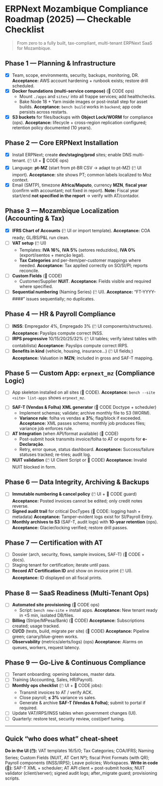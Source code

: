 # ERPNext Mozambique Compliance Roadmap (2025) — Checkable Checklist
> From zero to a fully built, tax-compliant, multi-tenant ERPNext SaaS for Mozambique.

## Phase 1 — Planning & Infrastructure
* [x] Team, scope, environments, security, backups, monitoring, DR.
  **Acceptance:** AWS account hardening + runbook exists; restore drill scheduled.
* [x] **Docker foundations (multi-service compose)** (🧩 CODE ops)
  * Mount `./apps` and `sites/` into all frappe services; add healthchecks.
  * Bake Node 18 + Yarn inside images or post-install step for asset builds.
    **Acceptance:** `bench build` works in `backend`; app code persists across restarts.
* [x] **S3 buckets** for files/backups with **Object Lock/WORM** for compliance (ops).
  **Acceptance:** lifecycle + cross-region replication configured; retention policy documented (10 years).

## Phase 2 — Core ERPNext Installation
* [x] Install ERPNext; create **dev/staging/prod** sites; enable DNS multi-tenant. (🖱️ UI + 🧩 CODE ops)
* [x] Language: **pt-MZ** (start from pt-BR CSV → adapt to pt-MZ) (🖱️ UI import).
  **Acceptance:** site shows PT; common labels localized to Moz context.
* [x] Email (SMTP), timezone **Africa/Maputo**, currency **MZN**, **fiscal year** (confirm with accountant; not fixed in report).
  **Note:** Fiscal year start/end **not specified in the report** → verify with AT/contador.

## Phase 3 — Mozambique Localization (Accounting & Tax)
* [X] **IFRS Chart of Accounts** (🖱️ UI or import template).
  **Acceptance:** COA ready; GL/BS/P\&L run clean.
* [ ] **VAT setup** (🖱️ UI)
  * Templates: **IVA 16%**, **IVA 5%** (setores reduzidos), **IVA 0%** (export/isentos + menção legal).
  * **Tax Categories** and per-item/per-customer mappings where needed.
    **Acceptance:** Tax applied correctly on SO/SI/PI; reports reconcile.
* [ ] **Custom Fields** (🧩 CODE)
  * Customer/Supplier **NUIT**.
    **Acceptance:** Fields visible and required where specified.
* [ ] **Sequential numbering** (Naming Series) (🖱️ UI).
  **Acceptance:** “FT-YYYY-####” issues sequentially; no duplicates.

## Phase 4 — HR & Payroll Compliance
* [ ] **INSS**: Empregador 4%, Empregado 3% (🖱️ UI components/structures).
  **Acceptance:** Payslips compute correct INSS.
* [ ] **IRPS progressive** 10/15/20/25/32% (🖱️ UI tables; verify latest tables with contabilista)
  **Acceptance:** Payslips compute correct IRPS.
* [ ] **Benefits in kind** (vehicle, housing, insurance…) (🖱️ UI fields;)
  **Acceptance:** Valuation in **MZN**; included in gross and SAF-T mapping.
<!-- Removed: Leave policies for simplicity -->

## Phase 5 — Custom App: `erpnext_mz` (Compliance Logic)
* [ ] App skeleton installed on all sites (🧩 CODE).
  **Acceptance:** `bench --site <site> list-apps` shows `erpnext_mz`.
<!-- Removed: Integrity / Checksums (anti-tamper) -->
* [ ] **SAF-T (Vendas & Folha) XML generator** (🧩 CODE Doctype + scheduler)
  * Implement schemas; validate; archive monthly file to S3 (WORM).
  * **Variance rule**: folha vs vendas **≤ 3%**; flag/block if exceeded.
    **Acceptance:** XML passes schema; monthly job produces files; variance job enforces rule.
* [ ] **AT Integration** (when API/format available) (🧩 CODE)
  * Post-submit hook transmits invoice/folha to AT or exports for **e-Declaração**.
  * Retry, error queue, status dashboard.
    **Acceptance:** Success/failure statuses tracked; re-tries; audit log. 
* [ ] **NUIT validation** (🖱️ UI Client Script or 🧩 CODE)
  **Acceptance:** Invalid NUIT blocked in form.

## Phase 6 — Data Integrity, Archiving & Backups
* [ ] **Immutable numbering & cancel policy** (🖱️ UI + 🧩 CODE guard)
  **Acceptance:** Posted invoices cannot be edited; only credit notes reverse.
* [ ] **Signed audit trail** for critical DocTypes (🧩 CODE: logging hash + metadata)
  **Acceptance:** Tamper-evident logs exist for SI/Payroll Entry.
* [ ] **Monthly archives to S3** (SAF-T, audit logs) with **10-year retention** (ops).
  **Acceptance:** Glacier/locking verified; restore drill passes.

## Phase 7 — Certification with AT
* [ ] Dossier (arch, security, flows, sample invoices, SAF-T) (🧩 CODE + docs).
* [ ] Staging tenant for certification; iterate until pass.
* [ ] **Record AT Certification ID** and show on invoice print (🖱️ UI).
  **Acceptance:** ID displayed on all fiscal prints.

## Phase 8 — SaaS Readiness (Multi-Tenant Ops)
* [ ] **Automated site provisioning** (🧩 CODE ops)
  * Script: `bench new-site` + install apps.
    **Acceptance:** New tenant ready in <5 min, isolated DB/files.
* [ ] **Billing** (Stripe/MPesa/Bank) (🧩 CODE)
  **Acceptance:** Subscriptions created; usage tracked.
* [ ] **CI/CD** (tests, build, migrate per site) (🧩 CODE)
  **Acceptance:** Pipeline green; canary/blue-green works.
* [ ] **Observability** (metrics/alerts/logs) (ops)
  **Acceptance:** Alarms on queues, workers, request latency.

## Phase 9 — Go-Live & Continuous Compliance
* [ ] Tenant onboarding; opening balances, master data.
* [ ] Training (Accounting, Sales, HR/Payroll).
* [ ] **Monthly ops checklist** (🖱️ UI + 🧩 CODE jobs):
  * Transmit invoices to AT / verify ACK.
  * Close payroll; **≤ 3%** variance vs sales.
  * Generate & archive **SAF-T (Vendas & Folha)**; submit to portal if required.
* [ ] Update VAT/IRPS/INSS tables when government changes (UI).
* [ ] Quarterly: restore test, security review, cost/perf tuning.

---

## Quick “who does what” cheat-sheet
**Do in the UI (🖱️):** VAT templates 16/5/0; Tax Categories; COA/IFRS; Naming Series; Custom Fields (NUIT, AT Cert Nº); fiscal Print Formats (with QR); Payroll components (INSS/IRPS); Leave policies; Workspaces.
**Write in code (🧩):** SAF-T XML + scheduler; AT API client + post-submit hooks; NUIT validator (client/server); signed audit logs; after\_migrate guard; provisioning scripts.